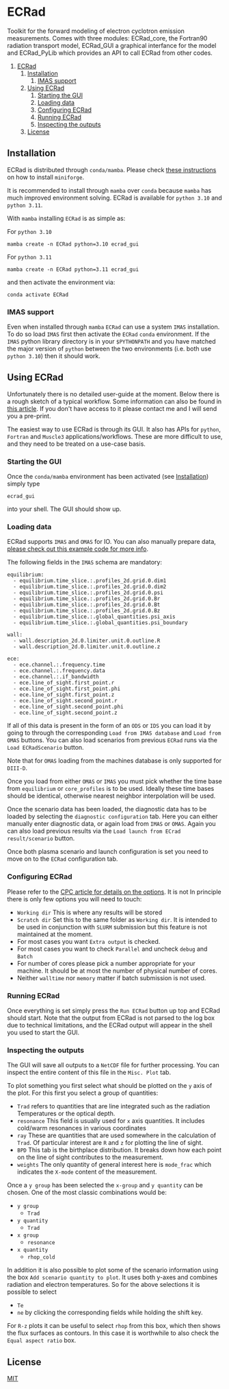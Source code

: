 # ECRad
Toolkit for the forward modeling of electron cyclotron emission measurements. Comes with three modules: ECRad_core, the Fortran90 radiation transport model, ECRad_GUI a graphical interfance for the model and ECRad_PyLib which provides an API to call ECRad from other codes.

1. [ECRad](#ecrad)
   1. [Installation](#installation)
      1. [IMAS support](#imas-support)
   2. [Using ECRad](#using-ecrad)
      1. [Starting the GUI](#starting-the-gui)
      2. [Loading data](#loading-data)
      3. [Configuring ECRad](#configuring-ecrad)
      4. [Running ECRad](#running-ecrad)
      5. [Inspecting the outputs](#inspecting-the-outputs)
   3. [License](#license)


## Installation
ECRad is distributed through `conda/mamba`. Please check [these instructions](https://github.com/conda-forge/miniforge) on how to install `miniforge`.

It is recommended to install through `mamba` over `conda` because `mamba` has much improved environment solving. ECRad is available for `python 3.10` and `python 3.11`.

With `mamba` installing `ECRad` is as simple as:

For `python 3.10`
```
mamba create -n ECRad python=3.10 ecrad_gui
```
For `python 3.11`
```
mamba create -n ECRad python=3.11 ecrad_gui
```
and then activate the environment via:
```
conda activate ECRad
```

### IMAS support
Even when installed through `mamba` `ECRad` can use a system `IMAS` installation. To do so load `IMAS` first then activate the `ECRad` `conda` environment. If the `IMAS` python library directory is in your `$PYTHONPATH` and you have matched the major version of `python` between the two environments (i.e. both use `python 3.10`) then it should work.

## Using ECRad
Unfortunately there is no detailed user-guide at the moment. Below there is a rough sketch of a typical workflow. Some information can also be found in [this article](https://www.sciencedirect.com/science/article/abs/pii/S0010465520300291). If you don't have access to it please contact me and I will send you a pre-print.

The easiest way to use ECRad is through its GUI. It also has APIs for `python`, `Fortran` and `Muscle3` applications/workflows. These are more difficult to use, and they need to be treated on a use-case basis.

### Starting the GUI
Once the `conda/mamba` environment has been activated (see [Installation](#installation)) simply type
```
ecrad_gui
```
into your shell. The GUI should show up.

### Loading data
ECRad supports `IMAS` and `OMAS` for IO. You can also manually prepare data, [please check out this example code for more info](https://github.com/AreWeDreaming/ECRad_GUI/blob/master/src/ecrad_gui/ECRad_GUI_Scenario_Maker.py).

The following fields in the `IMAS` schema are mandatory:
```
equilibrium:
  - equilibrium.time_slice.:.profiles_2d.grid.0.dim1
  - equilibrium.time_slice.:.profiles_2d.grid.0.dim2
  - equilibrium.time_slice.:.profiles_2d.grid.0.psi
  - equilibrium.time_slice.:.profiles_2d.grid.0.Br
  - equilibrium.time_slice.:.profiles_2d.grid.0.Bt
  - equilibrium.time_slice.:.profiles_2d.grid.0.Bz
  - equilibrium.time_slice.:.global_quantities.psi_axis
  - equilibrium.time_slice.:.global_quantities.psi_boundary

wall:
  - wall.description_2d.0.limiter.unit.0.outline.R
  - wall.description_2d.0.limiter.unit.0.outline.z

ece:
  - ece.channel.:.frequency.time
  - ece.channel.:.frequency.data
  - ece.channel.:.if_bandwidth
  - ece.line_of_sight.first_point.r
  - ece.line_of_sight.first_point.phi
  - ece.line_of_sight.first_point.z
  - ece.line_of_sight.second_point.r
  - ece.line_of_sight.second_point.phi
  - ece.line_of_sight.second_point.z
```

If all of this data is present in the form of an `ODS` or `IDS` you can load it by going to through the corresponding `Load from IMAS database` and `Load from OMAS` buttons. You can also load scenarios from previous `ECRad` runs via the `Load ECRadScenario` button.

Note that for `OMAS` loading from the machines database is only supported for `DIII-D`.

Once you load from either `OMAS` or `IMAS` you must pick whether the time base from `equilibrium` or `core_profiles` is to be used. Ideally these time bases should be identical, otherwise nearest neighbor interpolation will be used.

Once the scenario data has been loaded, the diagnostic data has to be loaded by selecting the `diagnostic configuration` tab. Here you can either manually enter diagnostic data, or again load from `IMAS` or `OMAS`. Again you can also load previous results via the `Load launch from ECrad result/scenario` button.

Once both plasma scenario and launch configuration is set you need to move on to the `ECRad` configuration tab.

### Configuring ECRad
Please refer to the [CPC article for details on the options]((https://www.sciencedirect.com/science/article/abs/pii/S0010465520300291)). 
It is not 
In principle there is only few options you will need to touch:
- `Working dir` This is where any results will be stored
- `Scratch dir` Set this to the same folder as `Working dir`. It is intended to be used in conjunction with `SLURM` submission but this feature is not maintained at the moment.
- For most cases you want `Extra output` is checked.
- For most cases you want to check `Parallel` and uncheck `debug` and `Batch`
- For number of cores please pick a number appropriate for your machine. It should be at most the number of physical number of cores.
- Neither `walltime` nor `memory` matter if batch submission is not used.

### Running ECRad
Once everything is set simply press the `Run ECRad` button up top and ECRad should start. Note that the output from ECRad is not parsed to the log box due to technical limitations, and the ECRad output will appear in the shell you used to start the GUI.

### Inspecting the outputs
The GUI will save all outputs to a `NetCDF` file for further processing. You can inspect the entire content of this file in the `Misc. Plot` tab. 

To plot something you first select what should be plotted on the `y` axis of the plot. For this first you select a group of quantities:
- `Trad` refers to quantities that are line integrated such as the radiation Temperatures or the optical depth.
- `resonance` This field is usually used for `x` axis quantities. It includes cold/warm resonances in various coordinates
- `ray` These are quantities that are used somewhere in the calculation of `Trad`. Of particular interest are `R` and `z` for plotting the line of sight.
- `BPD` This tab is the birthplace distribution. It breaks down how each point on the line of sight contributes to the measurement.
- `weights` The only quantity of general interest here is `mode_frac` which indicates the `X-mode` content of the measurement.

Once a `y group` has been selected the `x-group` and `y quantity` can be chosen. One of the most classic combinations would be:
- `y group`
  - `Trad`
- `y quantity`
  - `Trad`
- `x group`
  - `resonance`
- `x quantity`
  - `rhop_cold`

In addition it is also possible to plot some of the scenario information using the box `Add scenario quantity to plot`. It uses both y-axes and combines radiation and electron temperatures. So for the above selections it is possible to select 
- `Te`
- `ne`
by clicking the corresponding fields while holding the shift key.

For `R-z` plots it can be useful to select `rhop` from this box, which then shows the flux surfaces as contours. In this case it is worthwhile to also check the `Equal aspect ratio` box.

## License
[MIT](https://choosealicense.com/licenses/mit/)
